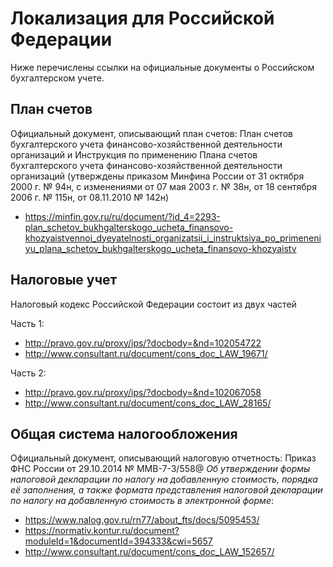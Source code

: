 # Локализация для Российской Федерации

Ниже перечислены ссылки на официальные документы о Российском бухгалтерском учете.

## План счетов

Официальный документ, описывающий план счетов: План счетов бухгалтерского учета
финансово-хозяйственной деятельности организаций и Инструкция по применению Плана счетов
бухгалтерского учета финансово-хозяйственной деятельности организаций (утверждены
приказом Минфина России от 31 октября 2000 г. № 94н, с изменениями от 07 мая 2003 г. №
38н, от 18 сентября 2006 г. № 115н, от 08.11.2010 № 142н)

- https://minfin.gov.ru/ru/document/?id_4=2293-plan_schetov_bukhgalterskogo_ucheta_finansovo-khozyaistvennoi_dyeyatelnosti_organizatsii_i_instruktsiya_po_primeneniyu_plana_schetov_bukhgalterskogo_ucheta_finansovo-khozyaistv

## Налоговые учет

Налоговый кодекс Российской Федерации состоит из двух частей

Часть 1:

- http://pravo.gov.ru/proxy/ips/?docbody=&nd=102054722
- http://www.consultant.ru/document/cons_doc_LAW_19671/

Часть 2:

- http://pravo.gov.ru/proxy/ips/?docbody=&nd=102067058
- http://www.consultant.ru/document/cons_doc_LAW_28165/

## Общая система налогообложения

Официальный документ, описывающий налоговую отчетность: Приказ ФНС России от 29.10.2014
№ ММВ-7-3/558@ _Об утверждении формы налоговой декларации по налогу на добавленную
стоимость, порядка её заполнения, а также формата представления налоговой декларации по
налогу на добавленную стоимость в электронной форме_:

- https://www.nalog.gov.ru/rn77/about_fts/docs/5095453/
- https://normativ.kontur.ru/document?moduleId=1&documentId=394333&cwi=5657
- http://www.consultant.ru/document/cons_doc_LAW_152657/
